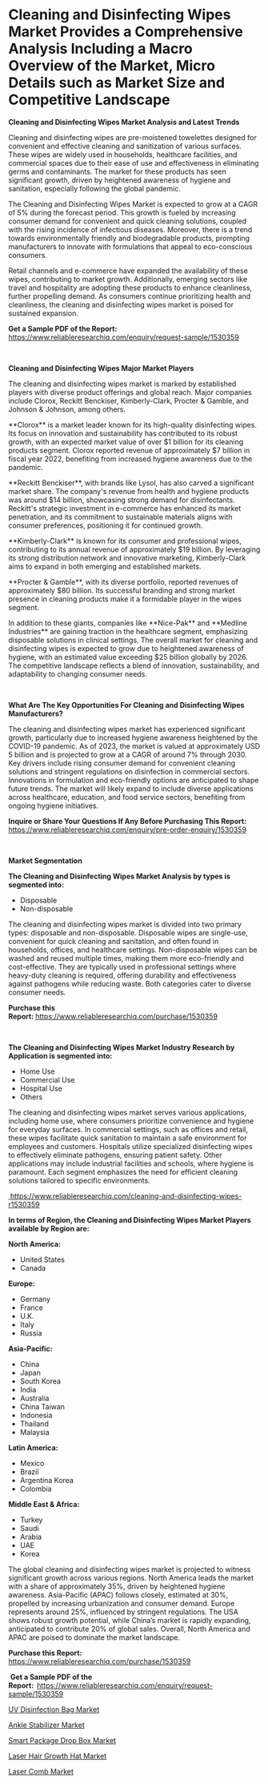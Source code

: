 <p><h1>Cleaning and Disinfecting Wipes Market Provides a Comprehensive Analysis Including a Macro Overview of the Market, Micro Details such as Market Size and Competitive Landscape</h1></p><p><strong>Cleaning and Disinfecting Wipes Market Analysis and Latest Trends</strong></p>
<p><p>Cleaning and disinfecting wipes are pre-moistened towelettes designed for convenient and effective cleaning and sanitization of various surfaces. These wipes are widely used in households, healthcare facilities, and commercial spaces due to their ease of use and effectiveness in eliminating germs and contaminants. The market for these products has seen significant growth, driven by heightened awareness of hygiene and sanitation, especially following the global pandemic. </p><p>The Cleaning and Disinfecting Wipes Market is expected to grow at a CAGR of 5% during the forecast period. This growth is fueled by increasing consumer demand for convenient and quick cleaning solutions, coupled with the rising incidence of infectious diseases. Moreover, there is a trend towards environmentally friendly and biodegradable products, prompting manufacturers to innovate with formulations that appeal to eco-conscious consumers. </p><p>Retail channels and e-commerce have expanded the availability of these wipes, contributing to market growth. Additionally, emerging sectors like travel and hospitality are adopting these products to enhance cleanliness, further propelling demand. As consumers continue prioritizing health and cleanliness, the cleaning and disinfecting wipes market is poised for sustained expansion.</p></p>
<p><strong>Get a Sample PDF of the Report:&nbsp;</strong> <a href="https://www.reliableresearchiq.com/enquiry/request-sample/1530359?utm_campaign=1877&utm_medium=2&utm_source=Github&utm_content=ia&utm_term=04042025&utm_id=cleaning-and-disinfecting-wipes">https://www.reliableresearchiq.com/enquiry/request-sample/1530359</a></p>
<p>&nbsp;</p>
<p><strong>Cleaning and Disinfecting Wipes Major Market Players</strong></p>
<p><p>The cleaning and disinfecting wipes market is marked by established players with diverse product offerings and global reach. Major companies include Clorox, Reckitt Benckiser, Kimberly-Clark, Procter & Gamble, and Johnson & Johnson, among others.</p><p>**Clorox** is a market leader known for its high-quality disinfecting wipes. Its focus on innovation and sustainability has contributed to its robust growth, with an expected market value of over $1 billion for its cleaning products segment. Clorox reported revenue of approximately $7 billion in fiscal year 2022, benefiting from increased hygiene awareness due to the pandemic.</p><p>**Reckitt Benckiser**, with brands like Lysol, has also carved a significant market share. The company's revenue from health and hygiene products was around $14 billion, showcasing strong demand for disinfectants. Reckitt's strategic investment in e-commerce has enhanced its market penetration, and its commitment to sustainable materials aligns with consumer preferences, positioning it for continued growth.</p><p>**Kimberly-Clark** is known for its consumer and professional wipes, contributing to its annual revenue of approximately $19 billion. By leveraging its strong distribution network and innovative marketing, Kimberly-Clark aims to expand in both emerging and established markets.</p><p>**Procter & Gamble**, with its diverse portfolio, reported revenues of approximately $80 billion. Its successful branding and strong market presence in cleaning products make it a formidable player in the wipes segment.</p><p>In addition to these giants, companies like **Nice-Pak** and **Medline Industries** are gaining traction in the healthcare segment, emphasizing disposable solutions in clinical settings. The overall market for cleaning and disinfecting wipes is expected to grow due to heightened awareness of hygiene, with an estimated value exceeding $25 billion globally by 2026. The competitive landscape reflects a blend of innovation, sustainability, and adaptability to changing consumer needs.</p></p>
<p>&nbsp;</p>
<p><strong>What Are The Key Opportunities For Cleaning and Disinfecting Wipes Manufacturers?</strong></p>
<p><p>The cleaning and disinfecting wipes market has experienced significant growth, particularly due to increased hygiene awareness heightened by the COVID-19 pandemic. As of 2023, the market is valued at approximately USD 5 billion and is projected to grow at a CAGR of around 7% through 2030. Key drivers include rising consumer demand for convenient cleaning solutions and stringent regulations on disinfection in commercial sectors. Innovations in formulation and eco-friendly options are anticipated to shape future trends. The market will likely expand to include diverse applications across healthcare, education, and food service sectors, benefiting from ongoing hygiene initiatives.</p></p>
<p><strong>Inquire or Share Your Questions If Any Before Purchasing This Report:</strong> <a href="https://www.reliableresearchiq.com/enquiry/pre-order-enquiry/1530359?utm_campaign=1877&utm_medium=2&utm_source=Github&utm_content=ia&utm_term=04042025&utm_id=cleaning-and-disinfecting-wipes">https://www.reliableresearchiq.com/enquiry/pre-order-enquiry/1530359</a></p>
<p>&nbsp;</p>
<p><strong>Market Segmentation</strong></p>
<p><strong>The Cleaning and Disinfecting Wipes Market Analysis by types is segmented into:</strong></p>
<p><ul><li>Disposable</li><li>Non-disposable</li></ul></p>
<p><p>The cleaning and disinfecting wipes market is divided into two primary types: disposable and non-disposable. Disposable wipes are single-use, convenient for quick cleaning and sanitation, and often found in households, offices, and healthcare settings. Non-disposable wipes can be washed and reused multiple times, making them more eco-friendly and cost-effective. They are typically used in professional settings where heavy-duty cleaning is required, offering durability and effectiveness against pathogens while reducing waste. Both categories cater to diverse consumer needs.</p></p>
<p><strong>Purchase this Report:&nbsp;</strong><a href="https://www.reliableresearchiq.com/purchase/1530359?utm_campaign=1877&utm_medium=2&utm_source=Github&utm_content=ia&utm_term=04042025&utm_id=cleaning-and-disinfecting-wipes">https://www.reliableresearchiq.com/purchase/1530359</a></p>
<p>&nbsp;</p>
<p><strong>The Cleaning and Disinfecting Wipes Market Industry Research by Application is segmented into:</strong></p>
<p><ul><li>Home Use</li><li>Commercial Use</li><li>Hospital Use</li><li>Others</li></ul></p>
<p><p>The cleaning and disinfecting wipes market serves various applications, including home use, where consumers prioritize convenience and hygiene for everyday surfaces. In commercial settings, such as offices and retail, these wipes facilitate quick sanitation to maintain a safe environment for employees and customers. Hospitals utilize specialized disinfecting wipes to effectively eliminate pathogens, ensuring patient safety. Other applications may include industrial facilities and schools, where hygiene is paramount. Each segment emphasizes the need for efficient cleaning solutions tailored to specific environments.</p></p>
<p><a href="https://www.reliableresearchiq.com/cleaning-and-disinfecting-wipes-r1530359?utm_campaign=1877&utm_medium=2&utm_source=Github&utm_content=ia&utm_term=04042025&utm_id=cleaning-and-disinfecting-wipes">&nbsp;https://www.reliableresearchiq.com/cleaning-and-disinfecting-wipes-r1530359</a></p>
<p><strong>In terms of Region, the Cleaning and Disinfecting Wipes Market Players available by Region are:</strong></p>
<p>
    <p> <strong> North America: </strong>
        <ul>
            <li>United States</li>
            <li>Canada</li>
        </ul>
        </p> 
    <p> <strong> Europe: </strong>
        <ul>
            <li>Germany</li>
            <li>France</li>
            <li>U.K.</li>
            <li>Italy</li>
            <li>Russia</li>
        </ul>
        </p> 
    <p> <strong> Asia-Pacific: </strong>
        <ul>
            <li>China</li>
            <li>Japan</li>
            <li>South Korea</li>
            <li>India</li>
            <li>Australia</li>
            <li>China Taiwan</li>
            <li>Indonesia</li>
            <li>Thailand</li>
            <li>Malaysia</li>
        </ul>
        </p> 
    <p> <strong> Latin America: </strong>
        <ul>
            <li>Mexico</li>
            <li>Brazil</li>
            <li>Argentina Korea</li>
            <li>Colombia</li>
        </ul>
        </p> 
    <p> <strong> Middle East & Africa: </strong>
        <ul>
            <li>Turkey</li>
            <li>Saudi</li>
            <li>Arabia</li>
            <li>UAE</li>
            <li>Korea</li>
        </ul>
    </p>
    </p>
<p><p>The global cleaning and disinfecting wipes market is projected to witness significant growth across various regions. North America leads the market with a share of approximately 35%, driven by heightened hygiene awareness. Asia-Pacific (APAC) follows closely, estimated at 30%, propelled by increasing urbanization and consumer demand. Europe represents around 25%, influenced by stringent regulations. The USA shows robust growth potential, while China’s market is rapidly expanding, anticipated to contribute 20% of global sales. Overall, North America and APAC are poised to dominate the market landscape.</p></p>
<p><strong>Purchase this Report: </strong><a href="https://www.reliableresearchiq.com/purchase/1530359?utm_campaign=1877&utm_medium=2&utm_source=Github&utm_content=ia&utm_term=04042025&utm_id=cleaning-and-disinfecting-wipes">https://www.reliableresearchiq.com/purchase/1530359</a></p>
<p>&nbsp;<strong>Get a Sample PDF of the Report:&nbsp;&nbsp;</strong><a href="https://www.reliableresearchiq.com/enquiry/request-sample/1530359?utm_campaign=1877&utm_medium=2&utm_source=Github&utm_content=ia&utm_term=04042025&utm_id=cleaning-and-disinfecting-wipes">https://www.reliableresearchiq.com/enquiry/request-sample/1530359</a></p>
<p><strong></strong></p>
<p><p><a href="https://github.com/drissahrouk/Market-Research-Report-List-1/blob/main/uv-disinfection-bag-market.md?utm_campaign=1877&utm_medium=2&utm_source=Github&utm_content=ia&utm_term=04042025&utm_id=cleaning-and-disinfecting-wipes">UV Disinfection Bag Market</a></p><p><a href="https://github.com/habyoneub/Market-Research-Report-List-1/blob/main/ankle-stabilizer-market.md?utm_campaign=1877&utm_medium=2&utm_source=Github&utm_content=ia&utm_term=04042025&utm_id=cleaning-and-disinfecting-wipes">Ankle Stabilizer Market</a></p><p><a href="https://github.com/kemauteve/Market-Research-Report-List-1/blob/main/smart-package-drop-box-market.md?utm_campaign=1877&utm_medium=2&utm_source=Github&utm_content=ia&utm_term=04042025&utm_id=cleaning-and-disinfecting-wipes">Smart Package Drop Box Market</a></p><p><a href="https://github.com/latilsmickl8/Market-Research-Report-List-1/blob/main/laser-hair-growth-hat-market.md?utm_campaign=1877&utm_medium=2&utm_source=Github&utm_content=ia&utm_term=04042025&utm_id=cleaning-and-disinfecting-wipes">Laser Hair Growth Hat Market</a></p><p><a href="https://github.com/haklagjbj/Market-Research-Report-List-1/blob/main/laser-comb-market.md?utm_campaign=1877&utm_medium=2&utm_source=Github&utm_content=ia&utm_term=04042025&utm_id=cleaning-and-disinfecting-wipes">Laser Comb Market</a></p></p>